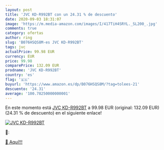 ```yaml
---
layout: post
title: 'JVC KD-R992BT con un 24.31 % de descuento'
date: 2020-09-03 18:31:07
image: 'https://m.media-amazon.com/images/I/417TiH4SRYL._SL200_.jpg'
comments: true
category: ofertas
author: ring
slug: 'B076HSQS8M-es JVC KD-R992BT'
tags: jvc
actualPrice: 99.98 EUR
currency: EUR
price: 99.98
comparePrice: 132.09 EUR
prodname: 'JVC KD-R992BT'
country: 'es'
flag: '🇪🇸'
buyurl: 'https://www.amazon.es/dp/B076HSQS8M/?tag=tolees-21'
descuento: '24.31'
average: '100.78250000000001'
---
```


En este momento está [JVC KD-R992BT](https://www.amazon.es/dp/B076HSQS8M/?tag=tolees-21) a 99.98 EUR (original: 132.09 EUR) (24.31 %  de descuento) en el siguiente enlace!

[![JVC KD-R992BT](https://m.media-amazon.com/images/I/417TiH4SRYL._SL200_.jpg)](https://www.amazon.es/dp/B076HSQS8M/?tag=tolees-21)

🔎:


[🛒 Aquí!!!](https://www.amazon.es/dp/B076HSQS8M/?tag=tolees-21)
